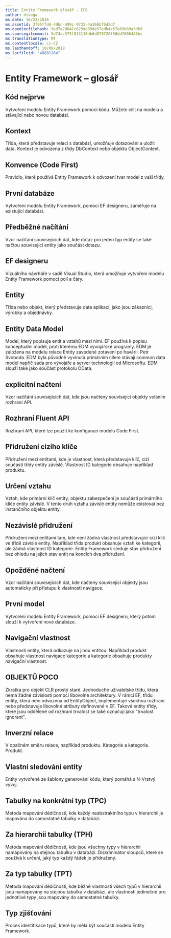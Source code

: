 ```yaml
---
title: Entity Framework glosář - EF6
author: divega
ms.date: 10/23/2016
ms.assetid: 3f05ffdd-49bc-499c-9732-4a368bf5d2d7
ms.openlocfilehash: 9ed7a2d841c625de35de57edb4e57e69b89a3db9
ms.sourcegitcommit: 5d74ac575f813110db6d870720f50dd7606446bc
ms.translationtype: MT
ms.contentlocale: cs-CZ
ms.lasthandoff: 10/09/2018
ms.locfileid: "48881264"
---
```

# <a name="entity-framework-glossary"></a>Entity Framework – glosář
## <a name="code-first"></a>Kód nejprve
Vytvoření modelu Entity Framework pomocí kódu. Můžete cílit na modelu a stávající nebo novou databázi.

## <a name="context"></a>Kontext
Třída, která představuje relaci s databází, umožňuje dotazování a uložit data. Kontext je odvozena z třídy DbContext nebo objektu ObjectContext.

## <a name="convention-code-first"></a>Konvence (Code First)
Pravidlo, které používá Entity Framework k odvození tvar model z vaší třídy.

## <a name="database-first"></a>První databáze
Vytvoření modelu Entity Framework, pomocí EF designeru, zaměřuje na existující databázi.

## <a name="eager-loading"></a>Předběžné načítání
Vzor načítání souvisejících dat, kde dotaz pro jeden typ entity se také načtou související entity jako součást dotazu.

## <a name="ef-designer"></a>EF designeru
Vizuálního návrháře v sadě Visual Studio, která umožňuje vytvoření modelu Entity Framework pomocí polí a čáry.

## <a name="entity"></a>Entity
Třída nebo objekt, který představuje data aplikací, jako jsou zákazníci, výrobky a objednávky.

## <a name="entity-data-model"></a>Entity Data Model
Model, který popisuje entit a vztahů mezi nimi. EF používá k popisu konceptuální model, proti kterému EDM vývojářské programy. EDM je založena na modelu relace Entity zavedené zotavení po havárii. Petr Svoboda. EDM byla původně vyvinuta primárním cílem stávají common data model napříč sada pro vývojáře a server technologií od Microsoftu. EDM slouží také jako součást protokolu OData.

## <a name="explicit-loading"></a>explicitní načtení
Vzor načítání souvisejících dat, kde jsou načteny související objekty voláním rozhraní API.

## <a name="fluent-api"></a>Rozhraní Fluent API
Rozhraní API, které lze použít ke konfiguraci modelu Code First.

## <a name="foreign-key-association"></a>Přidružení cizího klíče
Přidružení mezi entitami, kde je vlastnost, která představuje klíč, cizí součástí třídy entity závislé. Vlastnost ID kategorie obsahuje například produktu.

## <a name="identifying-relationship"></a>Určení vztahu
Vztah, kde primární klíč entity, objektu zabezpečení je součástí primárního klíče entity závislé. V tento druh vztahu závislé entity nemůže existovat bez instančního objektu entity.

## <a name="independent-association"></a>Nezávislé přidružení
Přidružení mezi entitami tam, kde není žádná vlastnost představující cizí klíč ve třídě závislé entity. Například třída produkt obsahuje vztah ke kategorii, ale žádná vlastnost ID kategorie. Entity Framework sleduje stav přidružení bez ohledu na jejich stav entit na koncích dva přidružení.

## <a name="lazy-loading"></a>Opožděné načtení
Vzor načítání souvisejících dat, kde načteny související objekty jsou automaticky při přístupu k vlastnosti navigace.

## <a name="model-first"></a>První model
Vytvoření modelu Entity Framework, pomocí EF designeru, který potom slouží k vytvoření nové databáze.

## <a name="navigation-property"></a>Navigační vlastnost
Vlastnosti entity, která odkazuje na jinou entitou. Například produkt obsahuje vlastnost navigace kategorie a kategorie obsahuje produkty navigační vlastnost.

## <a name="poco"></a>OBJEKTŮ POCO
Zkratka pro objekt CLR prostý staré. Jednoduché uživatelské třídu, která nemá žádné závislosti pomocí libovolné architektury. V rámci EF, třídu entity, která není odvozena od EntityObject, implementuje všechna rozhraní nebo představuje libovolné atributy definované v EF. Takové entity třídy, které jsou oddělené od rozhraní trvalost se také označují jako "trvalost ignorant".  

## <a name="relationship-inverse"></a>Inverzní relace
V opačném směru relace, například produktu. Kategorie a kategorie. Produkt.

## <a name="self-tracking-entity"></a>Vlastní sledování entity
Entity vytvořené ze šablony generování kódu, který pomáhá s N-Vrstvý vývoj.

## <a name="table-per-concrete-type-tpc"></a>Tabulky na konkrétní typ (TPC)
Metoda mapování dědičnosti, kde každý neabstraktního typu v hierarchii je mapována do samostatné tabulky v databázi.

## <a name="table-per-hierarchy-tph"></a>Za hierarchii tabulky (TPH)
Metoda mapování dědičnosti, kde jsou všechny typy v hierarchii namapovány na stejnou tabulku v databázi. Diskriminátor sloupců, které se používá k určení, jaký typ každý řádek je přidružený.

## <a name="table-per-type-tpt"></a>Za typ tabulky (TPT)
Metoda mapování dědičnosti, kde běžné vlastnosti všech typů v hierarchii jsou namapovány na stejnou tabulku v databázi, ale vlastnosti jedinečné pro jednotlivé typy jsou mapovány do samostatné tabulky.

## <a name="type-discovery"></a>Typ zjišťování
Proces identifikace typů, které by měla být součástí modelu Entity Framework.
